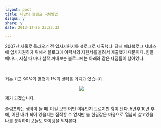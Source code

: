 ```yaml
---
layout: post
title: 나만의 슬럼프 극복방법
disqus: y
share: y
date: 2013-12-25 23:25:32

---
```







2007년 서울로 올라오기 전 입사지원서를 블로그로 제출했다. 당시 메타블로그 서비스에 입사지원하기 위해서 블로그에 이력서와 지원서를 올려서 제출했기 때문이다. 힘들 때마다, 지칠 때 마다 살짝 꺼내보는 블로그에는 아래와 같은 다짐들이 남아있다. 

</br></br>
저는 지금 99%의 열정과 1%의 실력을 가지고 있습니다. 

<center>
<img src="http://beatshon.github.io/images/117.jpg">
</center>

제가 되겠습니다. 


슬럼프라는 생각이 들 때, 이걸 보면 어떤 이유인지 모르지만 힘이 난다. 5년후,10년 후에, 어떤 내가 되어 있을지는 짐작할 수 없지만 늘 한결같은 마음으로 열심히 살고있을 나를 생각하며 오늘도 화이팅을 외쳐본다. 